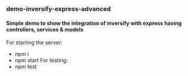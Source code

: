 ### demo-inversify-express-advanced
#### Simple demo to show the integration of inversify with express having controllers, services &amp; models
 For starting the server: 
 - npm i
 - npm start
 For testing:
 - npm test